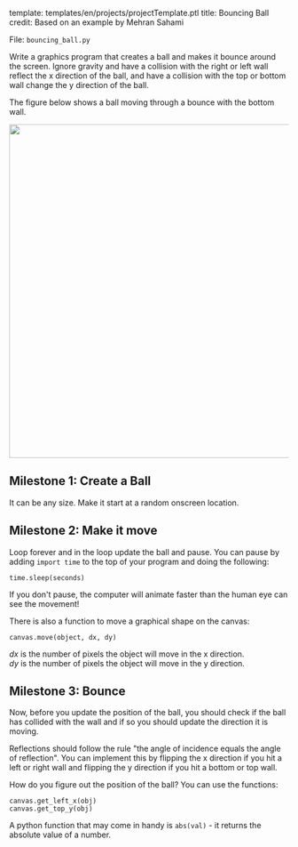 template: templates/en/projects/projectTemplate.ptl
title: Bouncing Ball
credit: Based on an example by Mehran Sahami

File: `bouncing_ball.py`

Write a graphics program that creates a ball and makes it bounce around the screen. Ignore gravity and have a collision with the right or left wall reflect the x direction of the ball, and have a collision with the top or bottom wall change the y direction of the ball.

The figure below shows a ball moving through a bounce with the bottom wall.

<center>
  <img style="width:600px;" src="{{pathToRoot}}img/projects/bouncingBall/demo.png">
</center>

## Milestone 1: Create a Ball
It can be any size.  Make it start at a random onscreen location.

## Milestone 2: Make it move
Loop forever and in the loop update the ball and pause.  You can pause by adding `import time` to the top of your program and doing the following:

```
time.sleep(seconds)
```

If you don't pause, the computer will animate faster than the human eye can see the movement!

There is also a function to move a graphical shape on the canvas:

```
canvas.move(object, dx, dy)
```

_dx_ is the number of pixels the object will move in the x direction.<BR>
_dy_ is the number of pixels the object will move in the y direction.

## Milestone 3: Bounce

Now, before you update the position of the ball, you should check if the ball has collided with the wall and if so you should update the direction it is moving.

Reflections should follow the rule "the angle of incidence equals the angle of reflection". You can implement this by flipping the x direction if you hit a left or right wall and flipping the y direction if you hit a bottom or top wall.

How do you figure out the position of the ball? You can use the functions:

```
canvas.get_left_x(obj)
canvas.get_top_y(obj)
```

A python function that may come in handy is `abs(val)` - it returns the absolute value of a number.

